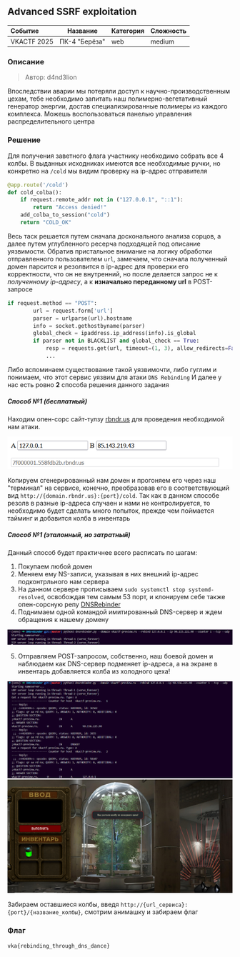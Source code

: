 ## Advanced SSRF exploitation

| Событие | Название | Категория | Сложность |
| :------ | ---- | ---- | ---- |
| VKACTF 2025 | ПК-4 "Берёза" | web | medium |


### Описание


> Автор: d4nd3lion
>
Впоследствии аварии мы потеряли доступ к научно-производственным цехам, тебе необходимо запитать наш полимерно-вегетативный генератор энергии, достав специализированные полимеры из каждого комплекса. Можешь воспользоваться панелью управления распределительного центра

### Решение

Для получения заветного флага участнику необходимо собрать все 4 колбы. В выданных исходниках имеются все необходимые ручки, но конкретно на `/cold` мы видим проверку на ip-адрес отправителя

```python
@app.route('/cold')
def cold_colba():
    if request.remote_addr not in ("127.0.0.1", "::1"):
        return "Access denied!"
    add_colba_to_session("cold")
    return "COLD_OK"
```

Весь таск решается путем сначала досконального анализа сорцов, а далее путем углубленного ресерча подходящей под описание уязвимости.
Обратив пристальное внимание на логику обработки отправленного пользователем `url`, замечаем, что сначала полученный домен парсится и резолвится в ip-адрес для проверки его корректности, что он не внутренний, но после делается запрос не к *полученному ip-адресу*, а к **изначально переданному url** в POST-запросе

```python
if request.method == "POST":
        url = request.form['url']
        parser = urlparse(url).hostname
        info = socket.gethostbyname(parser)
        global_check = ipaddress.ip_address(info).is_global
        if parser not in BLACKLIST and global_check == True:
            resp = requests.get(url, timeout=(1, 3), allow_redirects=False)
            ...
```

Либо вспоминаем существование такой уязвимочти, либо гуглим и понимаем, что этот сервис уязвим для атаки `DNS Rebinding`
И далее у нас есть ровно **2** способа решения данного задания

##### Способ №1 (бесплатный)

Находим опен-сорс сайт-тулзу [rbndr.us](https://lock.cmpxchg8b.com/rebinder.html) для проведения необходимой нам атаки.

![](./img/rbndr.png)

Копируем сгенерированный нам домен и прогоняем его через наш "терминал" на сервисе, конечно, преобразовав его в соответствующий вид `http://{domain.rbndr.us}:{port}/cold`. Так как в данном способе резолв в разные ip-адреса случаен и нами не контролируется, то необходимо будет сделать много попыток, прежде чем поймается тайминг и добавится колба в инвентарь

##### Способ №1 (эталонный, но затратный)

Данный способ будет практичнее всего расписать по шагам:

1. Покупаем любой домен
2. Меняем ему NS-записи, указывая в них внешний ip-адрес подконтрльного нам сервера
3. На данном сервере прописываем `sudo systemctl stop systemd-resolved`, освобождая тем самым 53 порт, и клонируем себе также опен-сорсную репу [DNSRebinder](https://github.com/mogwailabs/DNSrebinder)
4. Поднимаем одной командой имитированный DNS-сервер и ждем обращения к нашему домену

![](./img/start-dns.png)

5. Отправляем POST-запросом, собственно, наш боевой домен и наблюдаем как DNS-сервер подменяет ip-адреса, а на экране в инвентарь добавляется колба из холодного цеха!

![](./img/DNS-server_logs.png) ![](./img/get_colb.png)

Забираем оставшиеся колбы, введя `http://{url_сервиса}:{port}/{название_колбы}`, смотрим анимашку и забираем флаг

### Флаг

```
vka{rebinding_through_dns_dance}
```